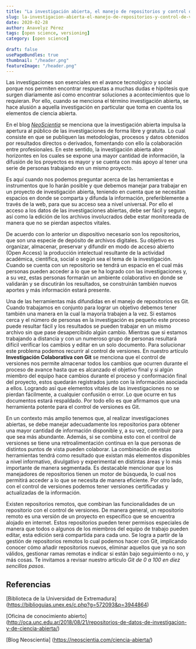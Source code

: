 ```yaml
---
title: "La investigación abierta, el manejo de repositorios y control de versiones"
slug: la-investigacion-abierta-el-manejo-de-repositorios-y-control-de-versiones
date: 2020-02-28
author: Anavelyz Pérez
tags: [open science, versioning]
category: [open science]
 
draft: false
usePageBundles: true
thumbnail: "/header.png"
featureImage: "/header.png"
---
```



<!-- # La investigación abierta, el manejo de repositorios y control de versiones -->
<!-- **Por Anavelyz Pérez** -->



Las investigaciones son esenciales en el avance tecnológico y social porque nos
permiten encontrar respuestas a muchas dudas e hipótesis que surgen diariamente
así como encontrar soluciones a acontecimientos que lo requieran. Por ello, cuando se menciona el término
investigación abierta, se hace alusión a aquella investigación en particular que
toma en cuenta los elementos de ciencia abierta.

<!-- TEASER_END -->

En el blog [*NeoScientia*](https://neoscientia.com/ciencia-abierta/) se menciona
que la investigación abierta impulsa la apertura al público de las
investigaciones de forma libre y gratuita. Lo cual consiste en que se publiquen
las metodologías, procesos y datos obtenidos por resultados directos o
derivados, fomentando con ello la colaboración entre profesionales. En este
sentido, la investigación abierta abre horizontes en los cuales se expone una
mayor cantidad de información, la difusión de los proyectos es mayor y se cuenta
con más apoyo al tener una serie de personas trabajando en un mismo
proyecto.

Es aquí cuando nos podemos preguntar acerca de las herramientas e instrumentos que lo harán posible y que debemos
manejar para trabajar en un proyecto de investigación abierta, teniendo en
cuenta que se necesitan espacios en donde se comparta y difunda la información,
preferiblemente a través de la web, para que su acceso sea a nivel universal. Por
ello el acceso a los datos de las investigaciones abiertas, debe ser fácil y seguro, así como la edición de los archivos
involucrados debe estar monitoreada de manera que no se pierdan aspectos
vitales.

De acuerdo con lo anterior un dispositivo necesario son los repositorios, que son una
especie de depósito de archivos digitales. Su objetivo es organizar, almacenar,
preservar y difundir en modo de acceso abierto (Open Access) la producción
intelectual resultante de la actividad académica, científica, social o según sea
el tema de la investigación. Cuando se cuenta con un repositorio se tendrá un
espacio en el cual más personas pueden acceder a lo que se ha logrado con las
investigaciones y, a su vez, estas personas formarán un ambiente colaborativo en
donde se validarán y se discutirán los resultados, se construirán también nuevos aportes y más
información estará presente.

Una de las herramientas más difundidas en el manejo de repositorios es Git. Cuando trabajamos en conjunto para lograr un objetivo debemos tener también
una manera en la cual la mayoría trabajen a la vez. Si estamos cerca y el número
de personas en la investigación es pequeño este proceso puede resultar fácil y
los resultados se pueden trabajar en un mismo archivo sin que pase desapercibido
algún cambio. Mientras que si estamos trabajando a distancia y con un numeroso
grupo de personas resultará difícil verificar los cambios y editar en un solo
documento. Para solucionar este problema podemos recurrir al control de
versiones. En nuestro artículo **Investigación Colaborativa con Git** se
menciona que el control de versiones nos permite almacenar todos los cambios que
ocurren durante el proceso de avance hasta que es alcanzado el objetivo final y
si algún miembro del equipo hace cambios durante el proceso y conformación final
del proyecto, estos quedarán registrados junto con la información asociada a
ellos. Logrando así que elementos vitales de las investigaciones no se pierdan
fácilmente, a cualquier confusión o error. Lo que ocurre en tus documentos
estará respaldado. Por todo ello es que afirmamos que una herramienta potente para el control de versiones es Git.

En un contexto más amplio tenemos que, al realizar investigaciones abiertas, se
debe manejar adecuadamente los repositorios para obtener una mayor cantidad de información
disponible y, a su vez, contribuir para que sea más abundante. Además, si se
combina esto con el control de versiones se tiene una retroalimentación continua
en la que personas de distintos puntos de vista pueden colaborar. La combinación
de estas herramientas tendrá como resultado que existan más elementos
disponibles a nivel informativo, divulgativo y experimental en distintas áreas y
lo más importante de manera segmentada. Es destacable mencionar que los
manejadores de repositorios tienen un motor de búsqueda, lo cual nos permitirá acceder a lo que
se necesita de manera eficiente. Por otro lado, con el control de versiones
podemos tener versiones certificadas y actualizadas de la información.

Existen repositorios remotos, que combinan las funcionalidades de un repositorio
con el control de versiones. De manera general, un repositorio remoto es una
versión de un proyecto en específico que se encuentra alojado en internet. Estos
repositorios pueden tener permisos especiales de manera que todos o algunos de
los miembros del equipo de trabajo pueden editar, esta edición será compartida
para cada uno. Se logra a partir de la gestión de repositorios remotos lo cual
podemos hacer con Git, implicando conocer cómo añadir repositorios nuevos,
eliminar aquellos que ya no son válidos, gestionar ramas remotas e indicar si
están bajo seguimiento o no, y más cosas. Te invitamos a revisar nuestro
artículo *Git de 0 a 100 en diez sencillos pasos*.

## Referencias

\[Biblioteca de la Universidad de Extremadura\] (https://biblioguias.unex.es/c.php?g=572093&p=3944864)

\[Oficina de conocimiento abierto\] (http://oca.unc.edu.ar/2018/08/21/repositorios-de-datos-de-investigacion-y-de-ciencia-abierta/)

\[Blog Neoscientia\] (https://neoscientia.com/ciencia-abierta/)
